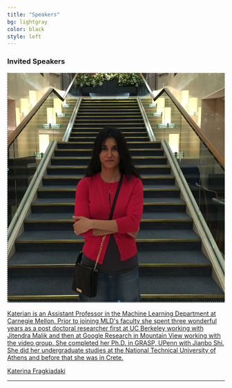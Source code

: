```yaml
---
title: "Speakers"
bg: lightgray 
color: black
style: left
---
```


### Invited Speakers

<div class="author">
    <a href="https://www.cs.cmu.edu/~katef/" target="_blank">
      <div class="authorphoto"><img src="./assets/authors/katerina.png"></div>
      <div class="author"><p>Katerian is an Assistant Professor in the Machine Learning Department at Carnegie Mellon. Prior to joining MLD's faculty she spent three wonderful years as a post doctoral researcher first at UC Berkeley working with Jitendra Malik and then at Google Research in Mountain View working with the video group. She completed her Ph.D. in GRASP, UPenn with Jianbo Shi. She did her undergraduate studies at the National Technical University of Athens and before that she was in Crete.</p></div>
      <div>Katerina Fragkiadaki</div>
    </a>
</div>

* * *
